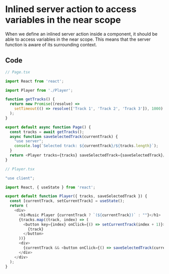 # Inlined server action to access variables in the near scope

When we define an inlined server action inside a component, it should be able to access variables in the near scope. This means that the server function is aware of its surrounding context.

## Code

```typescript
// Page.tsx

import React from 'react';

import Player from './Player';

function getTracks() {
  return new Promise((resolve) =>
    setTimeout(() => resolve(['Track 1', 'Track 2', 'Track 3']), 1000)
  );
}

export default async function Page() {
  const tracks = await getTracks();
  async function saveSelectedTrack(currentTrack) {
    "use server";
    console.log(`Selected track: ${currentTrack}/${tracks.length}`);
  }
  return <Player tracks={tracks} saveSelectedTrack={saveSelectedTrack}/>;
}
```

```typescript
// Player.tsx

"use client";

import React, { useState } from 'react';

export default function Player({ tracks, saveSelectedTrack }) {
  const [currentTrack, setCurrentTrack] = useState();
  return (
    <div>
      <h1>Music Player {currentTrack ? `(${currentTrack})` : ""}</h1>
      {tracks.map((track, index) => (
        <button key={index} onClick={() => setCurrentTrack(index + 1)}>
          {track}
        </button>
      ))}
      <div>
        {currentTrack && <button onClick={() => saveSelectedTrack(currentTrack)}>Save current track</button>}
      </div>
    </div>
  );
}
```